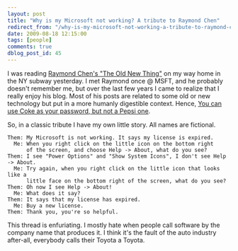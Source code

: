 ```yaml
---
layout: post
title: "Why is my Microsoft not working? A tribute to Raymond Chen"
redirect_from: "/why-is-my-microsoft-not-working-a-tribute-to-raymond-chen/"
date: 2009-08-18 12:15:00
tags: [people]
comments: true
dblog_post_id: 45
---
```

I was reading [Raymond Chen's "The Old New Thing"](http://blogs.msdn.com/oldnewthing) on my way home in the NY subway yesterday. I met Raymond once @ MSFT, and he probably doesn't remember me, but over the last few years I came to realize that I really enjoy his blog. Most of his posts are related to some old or new technology but put in a more humanly digestible context. Hence, [You can use Coke as your password, but not a Pepsi one](http://blogs.msdn.com/oldnewthing/archive/2009/07/02/9812315.aspx).

So, in a classic tribute I have my own little story. All names are fictional.

```
Them: My Microsoft is not working. It says my license is expired.
  Me: When you right click on the little icon on the bottom right
      of the screen, and choose Help -> About, what do you see?
Them: I see "Power Options" and "Show System Icons", I don't see Help -> About.
  Me: Try again, when you right click on the little icon that looks like a
      little face on the bottom right of the screen, what do you see?
Them: Oh now I see Help -> About!
  Me: What does it say?
Them: It says that my license has expired.
  Me: Buy a new license.
Them: Thank you, you're so helpful.
```

This thread is enfuriating. I mostly hate when people call software by the company name that produces it. I think it's the fault of the auto industry after-all, everybody calls their Toyota a Toyota.

